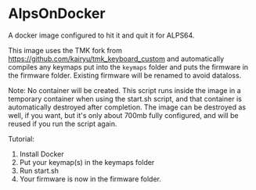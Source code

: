 # AlpsOnDocker
A docker image configured to hit it and quit it for ALPS64. 

This image uses the TMK fork from https://github.com/kairyu/tmk_keyboard_custom and automatically compiles any keymaps put into the `keymaps` folder and puts the firmware in the firmware folder. 
Existing firmware will be renamed to avoid dataloss.

Note: No container will be created. This script runs inside the image in a temporary container when using the start.sh script, and that container is automatically destroyed after completion. The image can be destroyed as well, if you want, but it's only about 700mb fully configured, and will be reused if you run the script again.

Tutorial:
1. Install Docker
2. Put your keymap(s) in the keymaps folder
3. Run start.sh
4. Your firmware is now in the firmware folder.

